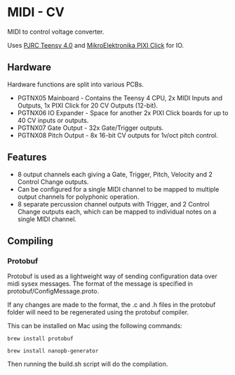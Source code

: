 # MIDI - CV

MIDI to control voltage converter.

Uses [PJRC Teensy 4.0](https://www.pjrc.com/teensy-4-0/) and [MikroElektronika PIXI Click](https://www.mikroe.com/pixi-click) for IO.



## Hardware

Hardware functions are split into various PCBs.

* PGTNX05 Mainboard - Contains the Teensy 4 CPU, 2x MIDI Inputs and Outputs, 1x PIXI Click for 20 CV Outputs (12-bit).
* PGTNX06 IO Expander - Space for another 2x PIXI Click boards for up to 40 CV inputs or outputs.
* PGTNX07 Gate Output - 32x Gate/Trigger outputs.
* PGTNX08 Pitch Output - 8x 16-bit CV outputs for 1v/oct pitch control.

## Features

* 8 output channels each giving a Gate, Trigger, Pitch, Velocity and 2 Control Change outputs.
* Can be configured for a single MIDI channel to be mapped to multiple output channels for polyphonic operation.
* 8 separate percussion channel outputs with Trigger, and 2 Control Change outputs each, which can be mapped to individual notes on a single MIDI channel.


## Compiling

### Protobuf

Protobuf is used as a lightweight way of sending configuration data over midi sysex messages. The format of the message is specified in protobuf/ConfigMessage.proto.

If any changes are made to the format, the .c and .h files in the protobuf folder will need to be regenerated using the protobuf compiler.

This can be installed on Mac using the following commands:

`brew install protobuf`

`brew install nanopb-generator`

Then running the build.sh script will do the compilation.
